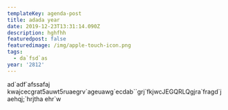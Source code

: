 ```yaml
---
templateKey: agenda-post
title: adada year
date: 2019-12-23T13:31:14.090Z
description: hghfhh
featuredpost: false
featuredimage: /img/apple-touch-icon.png
tags:
  - da`fsd`as
year: '2812'
---
```

ad\`adf\`afssafaj kwajcecgrat5auwt5ruaegrv\`ageuawg\`ecdab\`\`grj\`fkjwcJEGQRLQgjra\`fragd\`jaehqj;\`hrjtha ehr`w
